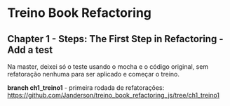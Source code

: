 # Treino Book Refactoring

## Chapter 1 - Steps: The First Step in Refactoring - Add a test
Na master, deixei só o teste usando o mocha e o código original, sem refatoração nenhuma para ser aplicado e começar o treino.


**branch ch1_treino1** - primeira rodada de refatorações: https://github.com/Janderson/treino_book_refactoring_js/tree/ch1_treino1

